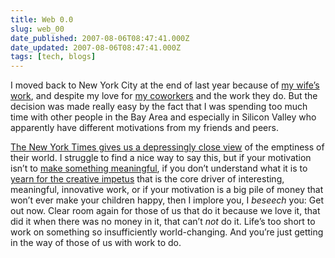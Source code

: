 ```yaml
---
title: Web 0.0
slug: web_00
date_published: 2007-08-06T08:47:41.000Z
date_updated: 2007-08-06T08:47:41.000Z
tags: [tech, blogs]
---
```


I moved back to New York City at the end of last year because of [my wife’s work](http://www.seriouseats.com/), and despite my love for [my coworkers](http://www.sixapart.com/) and the work they do. But the decision was made really easy by the fact that I was spending too much time with other people in the Bay Area and especially in Silicon Valley who apparently have different motivations from my friends and peers.

[The New York Times gives us a depressingly close view](http://www.nytimes.com/2007/08/05/technology/05rich.html?ei=5088&amp;en=003719e2d0560842&amp;ex=1343966400&amp;partner=rssnyt&amp;emc=rss&amp;pagewanted=print) of the emptiness of their world. I struggle to find a nice way to say this, but if your motivation isn’t to [make something meaningful](/2006/07/05/making_somethin/), if you don’t understand what it is to [yearn for the creative impetus](http://bluishorange.com/?x=2007_07_01_archive.html#7937343896940110304) that is the core driver of interesting, meaningful, innovative work, or if your motivation is a big pile of money that won’t ever make your children happy, then I implore you, I *beseech* you: Get out now. Clear room again for those of us that do it because we love it, that did it when there was no money in it, that can’t *not* do it. Life’s too short to work on something so insufficiently world-changing. And you’re just getting in the way of those of us with work to do.
